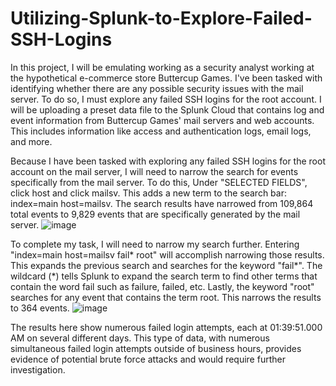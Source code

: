 # Utilizing-Splunk-to-Explore-Failed-SSH-Logins

In this project, I will be emulating working as a security analyst working at the hypothetical e-commerce store Buttercup Games. I've been tasked with identifying whether there are any possible security issues with the mail server. To do so, I must explore any failed SSH logins for the root account. I will be uploading a preset data file to the Splunk Cloud that contains log and event information from Buttercup Games' mail servers and web accounts. This includes information like access and authentication logs, email logs, and more.

Because I have been tasked with exploring any failed SSH logins for the root account on the mail server, I will need to narrow the search for events specifically from the mail server.
To do this, Under "SELECTED FIELDS", click host and click mailsv.
This adds a new term to the search bar: index=main host=mailsv. The search results have narrowed from 109,864 total events to 9,829 events that are specifically generated by the mail server.
![image](https://github.com/user-attachments/assets/290e27e8-89bf-4538-bbd5-ae5e6c375e5f)

To complete my task, I will need to narrow my search further. Entering "index=main host=mailsv fail* root" will accomplish narrowing those results.
This expands the previous search and searches for the keyword "fail*". The wildcard (*) tells Splunk to expand the search term to find other terms that contain the word fail such as failure, failed, etc. Lastly, the keyword "root" searches for any event that contains the term root. This narrows the results to 364 events.
![image](https://github.com/user-attachments/assets/620eb73d-2a4c-438e-bff7-f7f37c420439)

The results here show numerous failed login attempts, each at 01:39:51.000 AM on several different days. This type of data, with numerous simultaneous failed login attempts outside of business hours, provides evidence of potential brute force attacks and would require further investigation.
